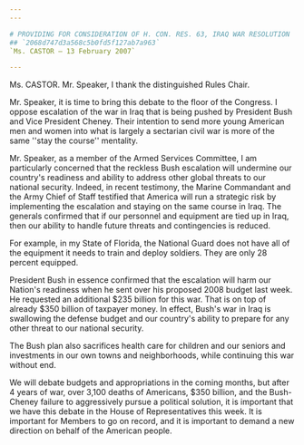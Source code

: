 ```yaml
---
---

# PROVIDING FOR CONSIDERATION OF H. CON. RES. 63, IRAQ WAR RESOLUTION
## `2068d747d3a568c5b0fd5f127ab7a963`
`Ms. CASTOR — 13 February 2007`

---
```



Ms. CASTOR. Mr. Speaker, I thank the distinguished Rules Chair.

Mr. Speaker, it is time to bring this debate to the floor of the 
Congress. I oppose escalation of the war in Iraq that is being pushed 
by President Bush and Vice President Cheney. Their intention to send 
more young American men and women into what is largely a sectarian 
civil war is more of the same ''stay the course'' mentality.

Mr. Speaker, as a member of the Armed Services Committee, I am 
particularly concerned that the reckless Bush escalation will undermine 
our country's readiness and ability to address other global threats to 
our national security. Indeed, in recent testimony, the Marine 
Commandant and the Army Chief of Staff testified that America will run 
a strategic risk by implementing the escalation and staying on the same 
course in Iraq. The generals confirmed that if our personnel and 
equipment are tied up in Iraq, then our ability to handle future 
threats and contingencies is reduced.

For example, in my State of Florida, the National Guard does not have 
all of the equipment it needs to train and deploy soldiers. They are 
only 28 percent equipped.

President Bush in essence confirmed that the escalation will harm our 
Nation's readiness when he sent over his proposed 2008 budget last 
week. He requested an additional $235 billion for this war. That is on 
top of already $350 billion of taxpayer money. In effect, Bush's war in 
Iraq is swallowing the defense budget and our country's ability to 
prepare for any other threat to our national security.

The Bush plan also sacrifices health care for children and our 
seniors and investments in our own towns and neighborhoods, while 
continuing this war without end.

We will debate budgets and appropriations in the coming months, but 
after 4 years of war, over 3,100 deaths of Americans, $350 billion, and 
the Bush-Cheney failure to aggressively pursue a political solution, it 
is important that we have this debate in the House of Representatives 
this week. It is important for Members to go on record, and it is 
important to demand a new direction on behalf of the American people.